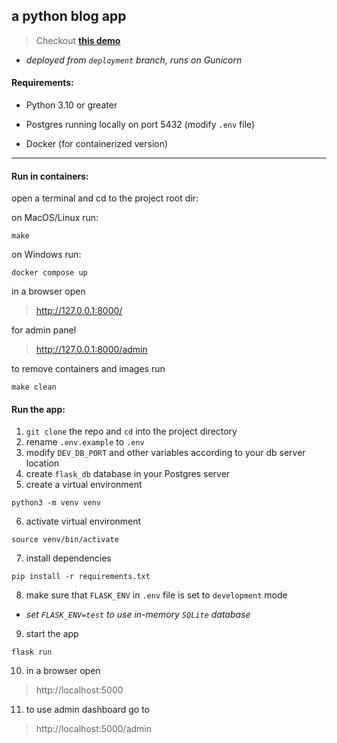 ## a python blog app

> Checkout [**this demo**](https://microblog-fizz.onrender.com/) 

* *deployed from `deployment` branch, runs on Gunicorn*


#### Requirements:

* Python 3.10 or greater

* Postgres running locally on port 5432 (modify `.env` file)

* Docker (for containerized version)

---

#### Run in containers:

open a terminal and cd to the project root dir:

on MacOS/Linux run:

```
make
```

on Windows run:

```
docker compose up
```

in a browser open

>http://127.0.0.1:8000/


for admin panel

>http://127.0.0.1:8000/admin


to remove containers and images run 

`make clean`


#### Run the app:

1. `git clone` the repo and `cd` into the project directory
2. rename `.env.example` to `.env`
3. modify `DEV_DB_PORT` and other variables according to your db server location
4. create `flask_db` database in your Postgres server
5. create a virtual environment 
```
python3 -m venv venv
```

6. activate virtual environment
```
source venv/bin/activate
```
7. install dependencies

```
pip install -r requirements.txt
```

8. make sure that `FLASK_ENV` in `.env` file is set to `development` mode

* *set `FLASK_ENV=test` to use in-memory `SQLite` database*

9. start the app

```
flask run
```
10. in a browser open
>http://localhost:5000

11. to use admin dashboard go to 
>http://localhost:5000/admin
